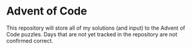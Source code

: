 # Advent of Code
This repository will store all of my solutions (and input) to the Advent of Code puzzles. Days that are not yet tracked in the repository are not confirmed correct.
